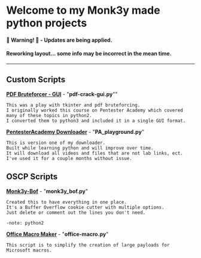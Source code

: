 # Welcome to my Monk3y made python projects

#### 🚨 Warning! 🚨 - Updates are being applied.
#### Reworking layout... some info may be incorrect in the mean time.

---

## Custom Scripts

**[PDF Bruteforcer - GUI](https://github.com/privacymonk3y/python-projects/tree/main/GUI-pdf-bruteforce)** - "**pdf-crack-gui.py**""

```plaintext
This was a play with tkinter and pdf bruteforcing.
I originally worked this course on Pentester Academy which covered many of these topics in python2.
I converted them to python3 and included it in a single GUI format.
```

**[PentesterAcademy Downloader](https://github.com/privacymonk3y/python-projects/tree/main/Pentester_Academy_Downloader)** - "**PA_playground.py**"
```plaintext
This is version one of my downloader.
Built while learning python and will improve over time.
It will download all videos and files that are not lab links, ect.
I've used it for a couple months without issue.
```

## OSCP Scripts

**[Monk3y-Bof](https://github.com/privacymonk3y/python-projects/tree/main/OSCP/monk3y_bof)** - "**monk3y_bof.py**"

```plaintext
Created this to have everything in one place.
It's a Buffer Overflow cookie cutter with multiple options.
Just delete or comment out the lines you don't need.

-note: python2
```

**[Office Macro Maker](https://github.com/privacymonk3y/python-projects/tree/main/OSCP/Office-Macro-Maker)** - "**office-macro.py**"

```plaintext
This script is to simplify the creation of large payloads for Microsoft macros.
```

